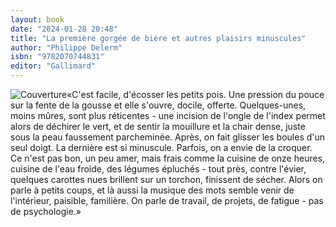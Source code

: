```yaml
---
layout: book
date: "2024-01-28 20:48"
title: "La première gorgée de bière et autres plaisirs minuscules"
author: "Philippe Delerm"
isbn: "9782070744831"
editor: "Gallimard"
---
```

![Couverture](/img/9782070744831.jpeg)«C'est facile, d'écosser les petits pois. Une pression du pouce sur la fente de la gousse et elle s'ouvre, docile, offerte. Quelques-unes, moins mûres, sont plus réticentes - une incision de l'ongle de l'index permet alors de déchirer le vert, et de sentir la mouillure et la chair dense, juste sous la peau faussement parcheminée. Après, on fait glisser les boules d'un seul doigt. La dernière est si minuscule. Parfois, on a envie de la croquer. Ce n'est pas bon, un peu amer, mais frais comme la cuisine de onze heures, cuisine de l'eau froide, des légumes épluchés - tout près, contre l'évier, quelques carottes nues brillent sur un torchon, finissent de sécher. Alors on parle à petits coups, et là aussi la musique des mots semble venir de l'intérieur, paisible, familière. On parle de travail, de projets, de fatigue - pas de psychologie.»